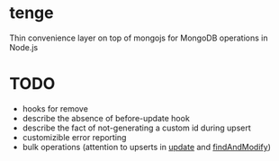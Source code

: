 # tenge
Thin convenience layer on top of mongojs for MongoDB operations in Node.js


# TODO
- hooks for remove
- describe the absence of before-update hook
- describe the fact of not-generating a custom id during upsert
- customizible error reporting
- bulk operations (attention to upserts in
  [update](http://docs.mongodb.org/manual/reference/command/update) and
  [findAndModify](http://docs.mongodb.org/manual/reference/command/findAndModify))
